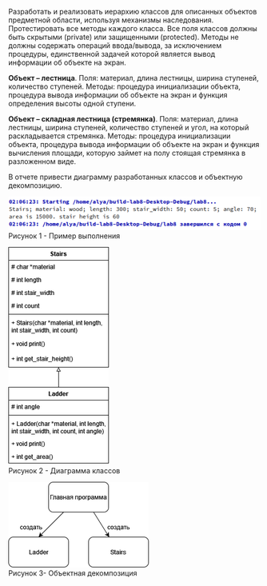 Разработать и реализовать иерархию классов для описанных объектов предметной области, используя механизмы наследования. Протестировать все методы каждого класса. Все поля классов должны быть скрытыми (private) или защищенными (protected). Методы не должны содержать операций ввода/вывода, за исключением процедуры, единственной задачей которой является вывод информации об объекте на экран.

**Объект – лестница**. Поля: материал, длина лестницы, ширина ступеней, количество ступеней. Методы: процедура инициализации объекта, процедура вывода информации об объекте на экран и функция определения высоты одной ступени.

**Объект – складная лестница (стремянка)**. Поля: материал, длина лестницы, ширина ступеней, количество ступеней и угол, на который раскладывается стремянка. Методы: процедура инициализации объекта, процедура вывода информации об объекте на экран и функция вычисления площади, которую займет на полу стоящая стремянка в разложенном виде.

В отчете привести диаграмму разработанных классов и объектную декомпозицию.

![Image alt](https://github.com/sadesss/oop_labs/blob/main/lab8/lab8_0.png)  
Рисунок 1 - Пример выполнения

![Image alt](https://github.com/sadesss/oop_labs/blob/main/lab8/lab8_drawio1.png)  
Рисунок 2 - Диаграмма классов

![Image alt](https://github.com/sadesss/oop_labs/blob/main/lab8/lab8_drawio2.png)  
Рисунок 3- Объектная декомпозиция
